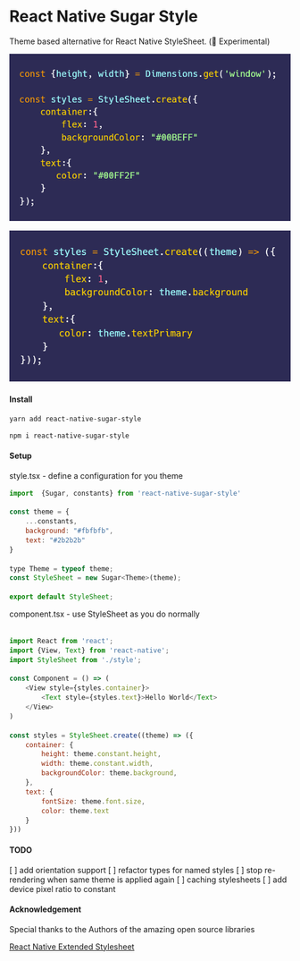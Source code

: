 # React Native Sugar Style
Theme based alternative for React Native StyleSheet. (🧪 Experimental)

![Before](assets/before.png "Before")

![After](assets/after.png "After")


#### Install
```
yarn add react-native-sugar-style
```
```
npm i react-native-sugar-style
```

#### Setup
style.tsx - define a configuration for you theme
```javascript
import  {Sugar, constants} from 'react-native-sugar-style'

const theme = {
    ...constants,
    background: "#fbfbfb",
    text: "#2b2b2b"
}

type Theme = typeof theme;
const StyleSheet = new Sugar<Theme>(theme);

export default StyleSheet;
```
component.tsx - use StyleSheet as you do normally
```javascript

import React from 'react';
import {View, Text} from 'react-native';
import StyleSheet from './style';

const Component = () => (
	<View style={styles.container}>
		<Text style={styles.text}>Hello World</Text>
	</View>
)

const styles = StyleSheet.create((theme) => ({
	container: {
		height: theme.constant.height,
		width: theme.constant.width,
		backgroundColor: theme.background,
	},
	text: {
	    fontSize: theme.font.size,
		color: theme.text
	}
}))


```

#### TODO

[ ]   add orientation support
[ ]   refactor types for named styles
[ ]   stop re-rendering when same theme is applied again
[ ]   caching stylesheets
[ ]   add device pixel ratio to constant


#### Acknowledgement

Special thanks to the Authors of the amazing open source libraries

[React Native Extended Stylesheet](https://github.com/vitalets/react-native-extended-stylesheet)
